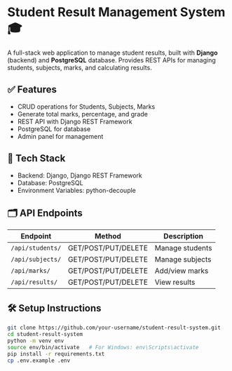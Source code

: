 # Student Result Management System 🎓

A full-stack web application to manage student results, built with **Django** (backend) and **PostgreSQL** database. Provides REST APIs for managing students, subjects, marks, and calculating results.

## ✅ Features
- CRUD operations for Students, Subjects, Marks
- Generate total marks, percentage, and grade
- REST API with Django REST Framework
- PostgreSQL for database
- Admin panel for management

## 🚀 Tech Stack
- Backend: Django, Django REST Framework
- Database: PostgreSQL
- Environment Variables: python-decouple

## 🗂️ API Endpoints

| Endpoint            | Method | Description                |
| ------------------- | ------ | -------------------------- |
| `/api/students/`    | GET/POST/PUT/DELETE | Manage students     |
| `/api/subjects/`    | GET/POST/PUT/DELETE | Manage subjects     |
| `/api/marks/`       | GET/POST/PUT/DELETE | Add/view marks      |
| `/api/results/`     | GET/POST/PUT/DELETE | View results        |

## 🛠️ Setup Instructions

```bash
git clone https://github.com/your-username/student-result-system.git
cd student-result-system
python -m venv env
source env/bin/activate   # For Windows: env\Scripts\activate
pip install -r requirements.txt
cp .env.example .env
